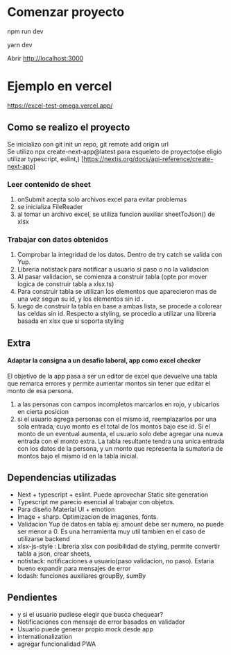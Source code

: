  
# Comenzar proyecto

 
npm run dev
 
yarn dev
 

Abrir [http://localhost:3000](http://localhost:3000) 
 
# Ejemplo en vercel

https://excel-test-omega.vercel.app/


## Como se realizo el proyecto
Se inicializo con git init un repo,  git remote add origin url   
Se utilizo npx create-next-app@latest para esqueleto de proyecto(se eligio utilizar typescript, eslint,)  [https://nextjs.org/docs/api-reference/create-next-app]

### Leer contenido de sheet
1. onSubmit acepta solo archivos excel para evitar problemas
2. se inicializa FileReader
2. al tomar un archivo excel, se utiliza funcion auxiliar sheetToJson() de xlsx  

### Trabajar con datos obtenidos
1. Comprobar la integridad de los datos. Dentro de try catch se valida con Yup.
2. Libreria notistack para notificar a usuario si paso o no la validacion 
3. Al pasar validacion,  se comienza a construir tabla  (opte por mover  logica de construir tabla a xlsx.ts)
4. Para construir tabla se utilizan los elementos que aparecieron mas de una vez segun su id, 
y los elementos sin id . 
5. luego de construir la tabla en base a ambas lista, se procede a colorear las celdas sin id. Respecto a styling, se procedio a utilizar una libreria basada en xlsx que si soporta styling 

## Extra
#### Adaptar la consigna a un desafio laboral, app como excel checker
El objetivo de la app  pasa a ser un editor de excel que devuelve una tabla que remarca errores y permite aumentar montos sin tener que editar el monto de esa persona.
1. a las personas con campos incompletos marcarlos en rojo, y ubicarlos en cierta posicion 
2. si el usuario agrega personas con el mismo id, reemplazarlos por una sola entrada, cuyo monto es el total de los montos bajo ese id.
Si el monto de un eventual aumenta,  el usuario solo debe agregar una nueva entrada con el monto extra. 
La tabla resultante tendra una unica entrada con los datos de la persona, y un monto que representa la sumatoria de montos bajo el mismo id en la tabla inicial.

 

## Dependencias utilizadas
 - Next + typescript + eslint. Puede aprovechar Static site generation
 - Typescript me parecio esencial al trabajar con objetos.
 - Para diseño Material UI + emotion 
 - Image + sharp.  Optimizacion de imagenes, fonts.
 - Validacion Yup de datos en tabla ej: amount debe ser numero, no puede ser menor a 0. Es una herramienta muy util tambien en el caso de utilizarse backend
 - xlsx-js-style : Libreria xlsx con posibilidad de styling, permite convertir tabla a json, crear sheets,
 - notistack: notificaciones a usuario(paso validacion, no paso). Estaria bueno expandir para mensajes de error
 - lodash: funciones auxiliares  groupBy, sumBy
 
## Pendientes
 - y si el usuario pudiese elegir que busca chequear? 
 - Notificaciones con mensaje de error basados en validador 
 - Usuario puede generar propio mock desde app 
 - internationalization  
 - agregar funcionalidad PWA

 